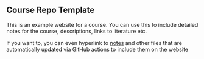 ## Course Repo Template

This is an example website for a course. You can use this to include detailed notes for the course, descriptions, links to literature etc. 

If you want to, you can even hyperlink to [notes](./assets/files/tex-notes/notes.pdf) and other files that are automatically updated via GitHub actions to include them on the website
